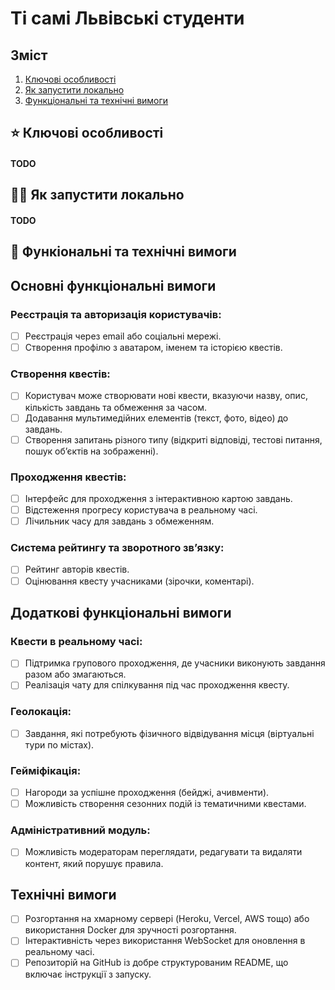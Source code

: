 # Ті самі Львівські студенти
## Зміст
1. [Ключові особливості](#key-features)
2. [Як запустити локально](#run-locally)
3. [Функціональні та технічні вимоги](#specifications)

## <a name="key-features"></a>⭐️ Ключові особливості
#### TODO

## <a name="run-locally"></a>🧑‍💻 Як запустити локально
#### TODO 

## <a name="specifications"></a>📄 Функіональні та технічні вимоги
## Основні функціональні вимоги
### Реєстрація та авторизація користувачів:
- [ ] Реєстрація через email або соціальні мережі.
- [ ] Створення профілю з аватаром, іменем та історією квестів.

### Створення квестів:
- [ ] Користувач може створювати нові квести, вказуючи назву, опис, кількість завдань та обмеження за часом.
- [ ] Додавання мультимедійних елементів (текст, фото, відео) до завдань.
- [ ] Створення запитань різного типу (відкриті відповіді, тестові питання, пошук об’єктів на зображенні).

### Проходження квестів:
- [ ] Інтерфейс для проходження з інтерактивною картою завдань.
- [ ] Відстеження прогресу користувача в реальному часі.
- [ ] Лічильник часу для завдань з обмеженням.

### Система рейтингу та зворотного зв’язку:
- [ ] Рейтинг авторів квестів.
- [ ] Оцінювання квесту учасниками (зірочки, коментарі).

## Додаткові функціональні вимоги
### Квести в реальному часі:
- [ ] Підтримка групового проходження, де учасники виконують завдання разом або змагаються.
- [ ] Реалізація чату для спілкування під час проходження квесту.

### Геолокація:
- [ ] Завдання, які потребують фізичного відвідування місця (віртуальні тури по містах).

### Гейміфікація:
- [ ] Нагороди за успішне проходження (бейджі, ачивменти).
- [ ] Можливість створення сезонних подій із тематичними квестами.

### Адміністративний модуль:
- [ ] Можливість модераторам переглядати, редагувати та видаляти контент, який порушує правила.

## Технічні вимоги
- [ ] Розгортання на хмарному сервері (Heroku, Vercel, AWS тощо) або використання Docker для зручності розгортання.
- [ ] Інтерактивність через використання WebSocket для оновлення в реальному часі.
- [ ] Репозиторій на GitHub із добре структурованим README, що включає інструкції з запуску.
